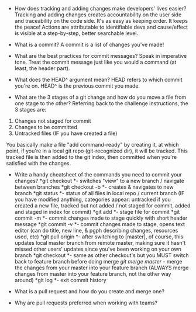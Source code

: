 - How does tracking and adding changes make developers' lives easier?
Tracking and adding changes creates accountability on the user side and traceability on the code side. It's as easy as keeping order. It keeps the peace! Actions are attributable to identifiable devs and cause/effect is visible at a step-by-step, better searchable level.

- What is a commit?
A commit is a list of changes you've made!

- What are the best practices for commit messages?
Speak in imperative tone. Treat the commit message just like you would a command (at least, the header part).

- What does the HEAD^ argument mean?
HEAD refers to which commit you're on. HEAD^ is the previous commit you made.

- What are the 3 stages of a git change and how do you move a file from one stage to the other?
Referring back to the challenge instructions, the 3 stages are:
1. Changes not staged for commit
2. Changes to be committed
3. Untracked files (IF you have created a file)

You basically make a file "add command-ready" by creating it, at which point, if you're in a local git repo (git-recognized dir), it will be tracked. This tracked file is then added to the git index, then committed when you're satisfied with the changes.

- Write a handy cheatsheet of the commands you need to commit your changes?
*git checkout <branch-name> *- switches "view" to a new branch / navigate between branches
*git checkout -b <branch-name> *- creates & navigates to new branch
*git status *- status of all files in local repo / current branch (IF you have modified anything, categories appear: untracked if you created a new file, tracked but not added / not staged for commit, added and staged in index for commit)
*git add <filename> *- stage file for commit
*git commit -m <message> *- commit changes made to stage quickly with short header message
*git commit -v <message> *- commit changes made to stage, opens text editor (can do title, new line, & pgph describing changes, resources used, etc)
*git pull origin <masterbranchname> *- after switching to [master], of course, this updates local master branch from remote master, making sure it hasn't missed other users' updates since you've been working on your own branch
*git checkout <feature-branch-name> *- same as other checkout's but you MUST switch back to feature branch before doing merge
*git merge master* - merge the changes from your master into your feature branch (ALWAYS merge changes from master into your feature branch, not the other way around)
*git log *- exit commit history

- What is a pull request and how do you create and merge one?

- Why are pull requests preferred when working with teams?